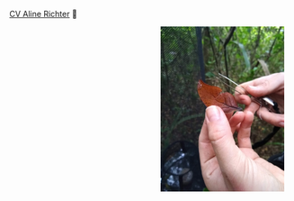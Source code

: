 [CV Aline Richter](https://github.com/richterbine/richterbine.github.io/blob/master/CV_AlineRichter.pdf)   	:bookmark_tabs:   

<img style="padding: 0 15px; float: right;" src="coleta_zaretis.jpg" align="right" width="220">
